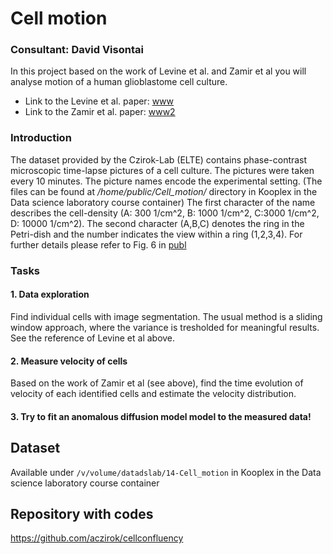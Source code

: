 # Cell motion
### Consultant: David Visontai

In this project based on the work of Levine et al. and Zamir et al 
you will analyse 
motion of a human glioblastome cell culture.

- Link to the Levine et al. paper: [www](http://www.cim.mcgill.ca/~levine/live_cell_image_segmentation.pdf) 
- Link to the Zamir et al. paper: [www2](https://link.springer.com/article/10.1007%2Fs10439-005-3037-7)

### Introduction 

The dataset provided by the Czirok-Lab (ELTE) contains phase-contrast
microscopic time-lapse pictures of a cell culture. The pictures were taken
every 10 minutes. The picture names encode the experimental setting. (The files can be found at */home/public/Cell_motion/* directory in Kooplex in the Data science laboratory course container)
The first character of the name describes the cell-density
(A: 300 1/cm^2, B: 1000 1/cm^2, C:3000 1/cm^2, D: 10000 1/cm^2).
The second character (A,B,C) denotes the ring in the Petri-dish and
the number indicates the view within a ring (1,2,3,4).
For further details please refer to Fig. 6 in [publ](https://journals.plos.org/plosone/article?id=10.1371/journal.pone.0203203)

### Tasks

#### 1. Data exploration 
Find individual cells with image segmentation. The usual method is a
sliding window approach, where the variance is tresholded for meaningful
results. See the reference of Levine et al above.

#### 2. Measure velocity of cells

Based on the work of Zamir et al (see above), find the time evolution of 
velocity of each identified cells and estimate the velocity distribution.

#### 3. Try to fit an anomalous diffusion model model to the measured data!

## Dataset
Available under `/v/volume/datadslab/14-Cell_motion` in Kooplex in the  Data science laboratory course container

## Repository with codes
https://github.com/aczirok/cellconfluency

